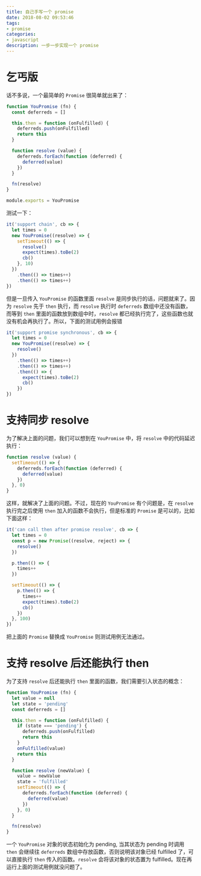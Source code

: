 ```yaml
---
title: 自己手写一个 promise
date: 2018-08-02 09:53:46
tags:
- promise
categories:
- javascript
description: 一步一步实现一个 promise
---
```


# 乞丐版
话不多说，一个最简单的 `Promise` 很简单就出来了：

```javascript
function YouPromise (fn) {
  const deferreds = []

  this.then = function (onFulfilled) {
    deferreds.push(onFulfilled)
    return this
  }

  function resolve (value) {
    deferreds.forEach(function (deferred) {
      deferred(value)
    })
  }

  fn(resolve)
}

module.exports = YouPromise
```

测试一下：

```javascript
it('support chain', cb => {
  let times = 0
  new YouPromise((resolve) => {
    setTimeout(() => {
      resolve()
      expect(times).toBe(2)
      cb()
    }, 10)
  })
    .then(() => times++)
    .then(() => times++)
})
```

但是一旦传入 `YouPromise` 的函数里面 `resolve` 是同步执行的话，问题就来了。因为 `resolve` 先于 `then` 执行，而 `resolve` 执行时 `deferreds` 数组中还没有函数，而等到 `then` 里面的函数放到数组中时，`resolve` 都已经执行完了，这些函数也就没有机会再执行了。所以，下面的测试用例会报错

```javascript
it('support promise synchronous', cb => {
  let times = 0
  new YouPromise((resolve) => {
    resolve()
  })
    .then(() => times++)
    .then(() => times++)
    .then(() => {
      expect(times).toBe(2)
      cb()
    })
})
```

# 支持同步 resolve
为了解决上面的问题，我们可以想到在 `YouPromise` 中，将 `resolve` 中的代码延迟执行：

```javascript
function resolve (value) {
  setTimeout(() => {
    deferreds.forEach(function (deferred) {
      deferred(value)
    })
  }, 0)
}
```

这样，就解决了上面的问题。不过，现在的 `YouPromise` 有个问题是，在 `resolve` 执行完之后使用 `then` 加入的函数不会执行，但是标准的 `Promise` 是可以的，比如下面这样：

```javascript
it('can call then after promise resolve', cb => {
  let times = 0
  const p = new Promise((resolve, reject) => {
    resolve()
  })

  p.then(() => {
    times++
  })

  setTimeout(() => {
    p.then(() => {
      times++
      expect(times).toBe(2)
      cb()
    })
  }, 100)
})
```

把上面的 `Promise` 替换成 `YouPromise` 则测试用例无法通过。

# 支持 resolve 后还能执行 then
为了支持 `resolve` 后还能执行 `then` 里面的函数，我们需要引入状态的概念：

```javascript
function YouPromise (fn) {
  let value = null
  let state = 'pending'
  const deferreds = []

  this.then = function (onFulfilled) {
    if (state === 'pending') {
      deferreds.push(onFulfilled)
      return this
    }
    onFulfilled(value)
    return this
  }

  function resolve (newValue) {
    value = newValue
    state = 'fulfilled'
    setTimeout(() => {
      deferreds.forEach(function (deferred) {
        deferred(value)
      })
    }, 0)
  }

  fn(resolve)
}
```

一个 `YouPromise` 对象的状态初始化为 pending, 当其状态为 pending 时调用 `then` 会继续往 `deferreds` 数组中存放函数，否则说明该对象已经 fulfilled 了，可以直接执行 `then` 传入的函数。`resolve` 会将该对象的状态置为 fulfilled。现在再运行上面的测试用例就没问题了。